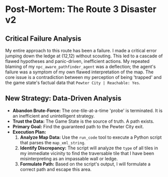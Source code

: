 # Post-Mortem: The Route 3 Disaster v2

## Critical Failure Analysis
My entire approach to this route has been a failure. I made a critical error jumping down the ledge at (12,12) without scouting. This led to a cascade of flawed hypotheses and panic-driven, inefficient actions. My repeated blaming of my `npc_aware_pathfinder_agent` was a deflection; the agent's failure was a symptom of my own flawed interpretation of the map. The core issue is a contradiction between my perception of being 'trapped' and the game state's factual data that `Pewter City | Reachable: Yes`.

## New Strategy: Data-Driven Analysis
- **Abandon Brute-Force:** The one-tile-at-a-time 'probe' is terminated. It is an inefficient and unintelligent strategy.
- **Trust the Data:** The Game State is the source of truth. A path exists.
- **Primary Goal:** Find the guaranteed path to the Pewter City exit.
- **Execution Plan:**
    1.  **Analyze Map Data:** Use the `run_code` tool to execute a Python script that parses the `map_xml_string`.
    2.  **Identify Discrepancy:** The script will analyze the `type` of all tiles in my immediate vicinity to find the traversable tile that I have been misinterpreting as an impassable wall or ledge.
    3.  **Formulate Path:** Based on the script's output, I will formulate a correct path and escape this area.